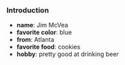 ### Introduction

* **name**: Jim McVea
* **favorite color**: blue
* **from**: Atlanta
* **favorite food**: cookies
* **hobby**: pretty good at drinking beer
